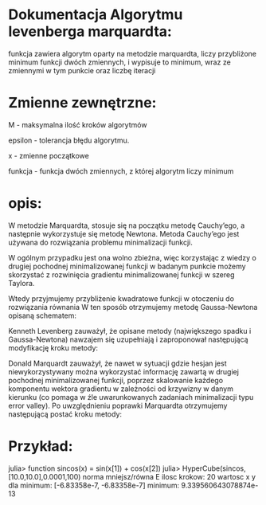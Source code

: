 # Dokumentacja Algorytmu levenberga marquardta:
funkcja zawiera algorytm oparty na metodzie marquardta, liczy przybliżone minimum funkcji dwóch zmiennych, i wypisuje to minimum, wraz ze zmiennymi w tym punkcie oraz liczbę iteracji

# Zmienne zewnętrzne:

M - maksymalna ilość kroków algorytmów

epsilon - tolerancja błędu algorytmu.

x - zmienne początkowe

funkcja - funkcja dwóch zmiennych, z której algorytm liczy minimum

# opis:

W metodzie Marquardta, stosuje się na początku metodę Cauchy’ego, a następnie wykorzystuje się metodę Newtona.
Metoda Cauchy’ego jest używana do rozwiązania problemu minimalizacji funkcji.
 
W ogólnym przypadku jest ona wolno zbieżna, więc korzystając z wiedzy o drugiej pochodnej minimalizowanej funkcji w badanym punkcie możemy skorzystać z rozwinięcia gradientu minimalizowanej funkcji w szereg Taylora.
 
Wtedy przyjmujemy przybliżenie kwadratowe funkcji   w otoczeniu   do rozwiązania równania   W ten sposób otrzymujemy metodę Gaussa-Newtona opisaną schematem:
 
 Kenneth Levenberg zauważył, że opisane metody (największego spadku i Gaussa-Newtona) nawzajem się uzupełniają i zaproponował następującą modyfikację kroku metody:
 
Donald Marquardt zauważył, że nawet w sytuacji gdzie hesjan jest niewykorzystywany można wykorzystać informację zawartą w drugiej pochodnej minimalizowanej funkcji, poprzez skalowanie każdego komponentu wektora gradientu w zależności od krzywizny w danym kierunku (co pomaga w źle uwarunkowanych zadaniach minimalizacji typu error valley). Po uwzględnieniu poprawki Marquardta otrzymujemy następującą postać kroku metody:

# Przykład:

julia> function sincos(x) = sin(x[1]) + cos(x[2])
julia> HyperCube(sincos,[10.0,10.0],0.0001,100)
norma mniejsz/równa  E
ilosc krokow: 20
wartosc x y dla minimum: [-6.83358e-7, -6.83358e-7]
minimum: 9.339560643078874e-13
